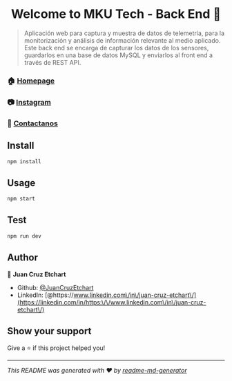 <h1 align="center">Welcome to MKU Tech - Back End 👋</h1>
<p>
</p>

> Aplicación web para captura y muestra de datos de telemetría, para la monitorización y análisis de información relevante al medio aplicado. Este back end se encarga de capturar los datos de los sensores, guardarlos en una base de datos MySQL y enviarlos al front end a través de REST API.

### 🏠 [Homepage](https://www.mkutech.com)
### 📷 [Instagram](https://www.instagram.com/mku.tech/)

### 📨 [Contactanos](mailto:contact@mkutech.com)

## Install

```sh
npm install
```

## Usage

```sh
npm start
```

## Test

```sh
npm run dev
```

## Author

👤 **Juan Cruz Etchart**

* Github: [@JuanCruzEtchart](https://github.com/JuanCruzEtchart)
* LinkedIn: [@https:\/\/www.linkedin.com\/in\/juan-cruz-etchart\/](https://linkedin.com/in/https:\/\/www.linkedin.com\/in\/juan-cruz-etchart\/)

## Show your support

Give a ⭐️ if this project helped you!

***
_This README was generated with ❤️ by [readme-md-generator](https://github.com/kefranabg/readme-md-generator)_
